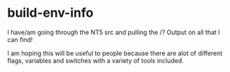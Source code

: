 # build-env-info
I have/am going through the NT5 src and pulling the /? Output on all that I can find!

I am hoping this will be useful to people because there are alot of different flags, variables and switches with a variety of tools included.